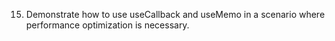15. Demonstrate how to use useCallback and useMemo in a scenario where performance optimization is necessary.
